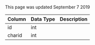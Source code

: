 This page was updated September 7 2019

| Column | Data Type | Description |
| ------ | --------- | ----------- |
| id     | int       |             |
| charid | int       |             |